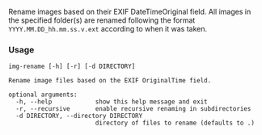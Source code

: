 Rename images based on their EXIF DateTimeOriginal field.
All images in the specified folder(s) are renamed following the format `YYYY.MM.DD_hh.mm.ss.v.ext` according to when it was taken.

### Usage

    img-rename [-h] [-r] [-d DIRECTORY]

    Rename image files based on the EXIF OriginalTime field.

    optional arguments:
      -h, --help            show this help message and exit
      -r, --recursive       enable recursive renaming in subdirectories
      -d DIRECTORY, --directory DIRECTORY
                            directory of files to rename (defaults to .)
